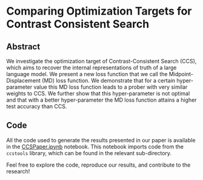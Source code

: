 # Comparing Optimization Targets for Contrast Consistent Search

## Abstract

We investigate the optimization target of Contrast-Consistent Search (CCS), which aims to recover the internal representations of truth of a large language model. We present a new loss function that we call the Midpoint-Displacement (MD) loss function. We demonstrate that for a certain hyper-parameter value this MD loss function leads to a prober with very similar weights to CCS. We further show that this hyper-parameter is not optimal and that with a better hyper-parameter the MD loss function attains a higher test accuracy than CCS.

## Code

All the code used to generate the results presented in our paper is available in the [CCSPaper.ipynb](CCSPaper.ipynb) notebook. This notebook imports code from the `ccstools` library, which can be found in the relevant sub-directory.

Feel free to explore the code, reproduce our results, and contribute to the research!

